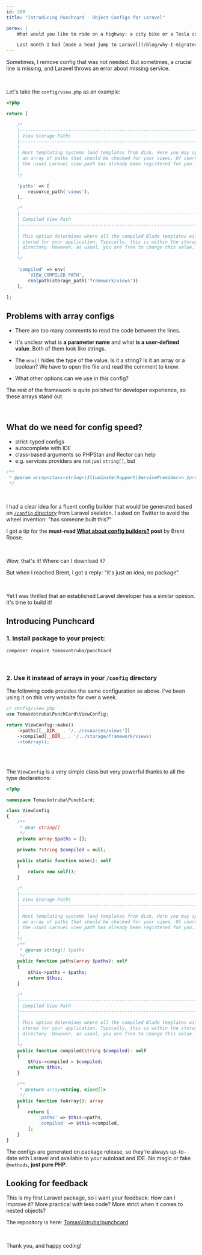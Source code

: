 ```yaml
---
id: 380
title: "Introducing Punchcard - Object Configs for Laravel"

perex: |
    What would you like to ride on a highway: a city bike or a Tesla car? **To move fast, we have to feel safe**.

    Last month I had [made a head jump to Laravel](/blog/why-I-migrated-this-website-from-symfony-to-laravel) ecosystem. The migration went very well, as most of the code is intuitive. There was just one clear bottle-neck: the array configs.
---
```


Sometimes, I remove config that was not needed. But sometimes, a crucial line is missing, and Laravel throws an error about missing service.

<br>

Let's take the `config/view.php` as an example:

```php
<?php

return [

    /*
    |--------------------------------------------------------------------------
    | View Storage Paths
    |--------------------------------------------------------------------------
    |
    | Most templating systems load templates from disk. Here you may specify
    | an array of paths that should be checked for your views. Of course
    | the usual Laravel view path has already been registered for you.
    |
    */

    'paths' => [
        resource_path('views'),
    ],

    /*
    |--------------------------------------------------------------------------
    | Compiled View Path
    |--------------------------------------------------------------------------
    |
    | This option determines where all the compiled Blade templates will be
    | stored for your application. Typically, this is within the storage
    | directory. However, as usual, you are free to change this value.
    |
    */

    'compiled' => env(
        'VIEW_COMPILED_PATH',
        realpath(storage_path('framework/views'))
    ),

];
```

## Problems with array configs

* There are too many comments to read the code between the lines.

* It's unclear what is **a parameter name** and what **is a user-defined value**. Both of them look like strings.

* The `env()` hides the type of the value. Is it a string? Is it an array or a boolean? We have to open the file and read the comment to know.

* What other options can we use in this config?

The rest of the framework is quite polished for developer experience, so these arrays stand out.

<br>

## What do we need for config speed?

* strict-typed configs
* autocomplete with IDE
* class-based arguments so PHPStan and Rector can help
* e.g. services providers are not just `string[]`, but

```php
/**
 * @param array<class-string<\Illuminate\Support\ServiceProvider>> $providers
 */
```

<br>

I had a clear idea for a fluent config builder that would be generated based on [`/config` directory](https://github.com/laravel/laravel/tree/10.x/config)
from Laravel skeleton. I asked on Twitter to avoid the wheel invention: "has someone built this?"

I got a tip for the **must-read [What about config builders?](https://stitcher.io/blog/what-about-config-builders) post** by Brent Roose.

<br>

Wow, that's it! Where can I download it?

But when I reached Brent, I got a reply: "it's just an idea, no package".

<br>

Yet I was thrilled that an established Laravel developer has a similar opinion. It's time to build it!


## Introducing Punchcard

### 1. Install package to your project:

```bash
composer require tomasvotruba/punchcard
```

<br>

### 2. Use it instead of arrays in your `/config` directory

The following code provides the same configuration as above. I've been using it on this very website for over a week.

```php
// config/view.php
use TomasVotruba\PunchCard\ViewConfig;

return ViewConfig::make()
    ->paths([__DIR__ . '/../resources/views'])
    ->compiled(__DIR__ . '/../storage/framework/views)
    ->toArray();
```

<br>
<br>

The `ViewConfig` is a very simple class but very powerful thanks to all the type declarations:

```php
<?php

namespace TomasVotruba\PunchCard;

class ViewConfig
{
    /**
     * @var string[]
     */
    private array $paths = [];

    private ?string $compiled = null;

    public static function make(): self
    {
        return new self();
    }

    /*
    |--------------------------------------------------------------------------
    | View Storage Paths
    |--------------------------------------------------------------------------
    |
    | Most templating systems load templates from disk. Here you may specify
    | an array of paths that should be checked for your views. Of course
    | the usual Laravel view path has already been registered for you.
    |
    */
    /**
     * @param string[] $paths
     */
    public function paths(array $paths): self
    {
        $this->paths = $paths;
        return $this;
    }

    /*
    |--------------------------------------------------------------------------
    | Compiled View Path
    |--------------------------------------------------------------------------
    |
    | This option determines where all the compiled Blade templates will be
    | stored for your application. Typically, this is within the storage
    | directory. However, as usual, you are free to change this value.
    |
    */
    public function compiled(string $compiled): self
    {
        $this->compiled = $compiled;
        return $this;
    }

    /**
     * @return array<string, mixed[]>
     */
    public function toArray(): array
    {
        return [
            'paths' => $this->paths,
            'compiled' => $this->compiled,
        ];
    }
}
```

The configs are generated on package release, so they're always up-to-date with Laravel and available to your autoload and IDE. No magic or fake `@methods`, **just pure PHP**.

## Looking for feedback

This is my first Laravel package, so I want your feedback: How can I improve it? More practical with less code? More strict when it comes to nested objects?

The repository is here: [TomasVotruba/punchcard](https://github.com/TomasVotruba/punchcard)

<br>

Thank you, and happy coding!
